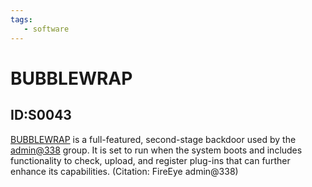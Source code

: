 ```yaml
---
tags:
   - software
---
```

# BUBBLEWRAP
## ID:S0043
[BUBBLEWRAP](/mitre/software/S0043) is a full-featured, second-stage backdoor used by the [admin@338](/mitre/groups/G0018) group. It is set to run when the system boots and includes functionality to check, upload, and register plug-ins that can further enhance its capabilities. (Citation: FireEye admin@338)
